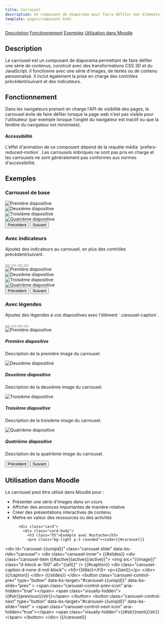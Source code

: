 ```yaml
---
title: Carrousel
description: Un composant de diaporama pour faire défiler des éléments - images ou textes - comme un carrousel.
template: pages/composant.html
---
```


<div class="container py-4">
  <div class="row">
    <div class="col-lg-3">
      <nav id="navbar-example3" class="h-100 flex-column align-items-stretch pe-4 border-end">
        <nav class="nav nav-pills flex-column">
          <a class="nav-link" href="#description">Description</a>
          <a class="nav-link" href="#fonctionnement">Fonctionnement</a>
          <a class="nav-link" href="#exemples">Exemples</a>
          <a class="nav-link" href="#utilisation-moodle">Utilisation dans Moodle</a>
        </nav>
      </nav>
    </div>

  <div class="col-lg-9">
      <div data-bs-spy="scroll" data-bs-target="#navbar-example3" data-bs-smooth-scroll="true" class="scrollspy-example-2" tabindex="0">
        <div id="description">
          <h2>Description</h2>
          <p class="lead">Le carrousel est un composant de diaporama permettant de faire défiler une série de contenus, construit avec des transformations CSS 3D et du JavaScript. Il fonctionne avec une série d'images, de textes ou de contenu personnalisé. Il inclut également la prise en charge des contrôles précédent/suivant et des indicateurs.</p>
        </div>

  <div id="fonctionnement" class="mt-5">
          <h2>Fonctionnement</h2>
          <p>Dans les navigateurs prenant en charge l'API de visibilité des pages, le carrousel évite de faire défiler lorsque la page web n'est pas visible pour l'utilisateur (par exemple lorsque l'onglet du navigateur est inactif ou que la fenêtre du navigateur est minimisée).</p>

<div class="alert alert-warning" role="alert">
            <h4 class="alert-heading">Accessibilité</h4>
            <p class="mb-0">L'effet d'animation de ce composant dépend de la requête média `prefers-reduced-motion`. Les carrousels imbriqués ne sont pas pris en charge et les carrousels ne sont généralement pas conformes aux normes d'accessibilité.</p>
          </div>
        </div>

  <div id="exemples" class="mt-5">
          <h2>Exemples</h2>

  <div class="card mb-4">
            <div class="card-body">
              <h3 class="h5">Carrousel de base</h3>
              <div class="bd-example">
                <div id="carouselExample" class="carousel slide" data-bs-ride="carousel">
                  <div class="carousel-inner">
                    <div class="carousel-item active">
                      <img src="../../assets/images/slide-1.jpg" class="d-block w-100" alt="Première diapositive">
                    </div>
                    <div class="carousel-item">
                      <img src="../../assets/images/slide-2.jpg" class="d-block w-100" alt="Deuxième diapositive">
                    </div>
                    <div class="carousel-item">
                      <img src="../../assets/images/slide-3.jpg" class="d-block w-100" alt="Troisième diapositive">
                    </div>
                    <div class="carousel-item">
                      <img src="../../assets/images/slide-4.jpg" class="d-block w-100" alt="Quatrième diapositive">
                    </div>
                  </div>
                  <button class="carousel-control-prev" type="button" data-bs-target="#carouselExample" data-bs-slide="prev">
                    <span class="carousel-control-prev-icon" aria-hidden="true"></span>
                    <span class="visually-hidden">Précédent</span>
                  </button>
                  <button class="carousel-control-next" type="button" data-bs-target="#carouselExample" data-bs-slide="next">
                    <span class="carousel-control-next-icon" aria-hidden="true"></span>
                    <span class="visually-hidden">Suivant</span>
                  </button>
                </div>
              </div>
            </div>
          </div>

 <div class="card mb-4">
            <div class="card-body">
              <h3 class="h5">Avec indicateurs</h3>
              <p>Ajoutez des indicateurs au carrousel, en plus des contrôles précédent/suivant.</p>
              <div class="bd-example">
                <div id="carouselExampleIndicators" class="carousel slide" data-bs-ride="carousel">
                  <div class="carousel-indicators">
                    <button type="button" data-bs-target="#carouselExampleIndicators" data-bs-slide-to="0" class="active" aria-current="true" aria-label="Diapositive 1"></button>
                    <button type="button" data-bs-target="#carouselExampleIndicators" data-bs-slide-to="1" aria-label="Diapositive 2"></button>
                    <button type="button" data-bs-target="#carouselExampleIndicators" data-bs-slide-to="2" aria-label="Diapositive 3"></button>
                    <button type="button" data-bs-target="#carouselExampleIndicators" data-bs-slide-to="3" aria-label="Diapositive 4"></button>
                  </div>
                  <div class="carousel-inner">
                    <div class="carousel-item active">
                      <img src="../../assets/images/slide-1.jpg" class="d-block w-100" alt="Première diapositive">
                    </div>
                    <div class="carousel-item">
                      <img src="../../assets/images/slide-2.jpg" class="d-block w-100" alt="Deuxième diapositive">
                    </div>
                    <div class="carousel-item">
                      <img src="../../assets/images/slide-3.jpg" class="d-block w-100" alt="Troisième diapositive">
                    </div>
                    <div class="carousel-item">
                      <img src="../../assets/images/slide-4.jpg" class="d-block w-100" alt="Quatrième diapositive">
                    </div>
                  </div>
                  <button class="carousel-control-prev" type="button" data-bs-target="#carouselExampleIndicators" data-bs-slide="prev">
                    <span class="carousel-control-prev-icon" aria-hidden="true"></span>
                    <span class="visually-hidden">Précédent</span>
                  </button>
                  <button class="carousel-control-next" type="button" data-bs-target="#carouselExampleIndicators" data-bs-slide="next">
                    <span class="carousel-control-next-icon" aria-hidden="true"></span>
                    <span class="visually-hidden">Suivant</span>
                  </button>
                </div>
              </div>
            </div>
          </div>

   <div class="card mb-4">
            <div class="card-body">
              <h3 class="h5">Avec légendes</h3>
              <p>Ajoutez des légendes à vos diapositives avec l'élément `.carousel-caption`.</p>
              <div class="bd-example">
                <div id="carouselExampleCaptions" class="carousel slide" data-bs-ride="carousel">
                  <div class="carousel-indicators">
                    <button type="button" data-bs-target="#carouselExampleCaptions" data-bs-slide-to="0" class="active" aria-current="true" aria-label="Diapositive 1"></button>
                    <button type="button" data-bs-target="#carouselExampleCaptions" data-bs-slide-to="1" aria-label="Diapositive 2"></button>
                    <button type="button" data-bs-target="#carouselExampleCaptions" data-bs-slide-to="2" aria-label="Diapositive 3"></button>
                    <button type="button" data-bs-target="#carouselExampleCaptions" data-bs-slide-to="3" aria-label="Diapositive 4"></button>
                  </div>
                  <div class="carousel-inner">
                    <div class="carousel-item active">
                      <img src="../../assets/images/slide-1.jpg" class="d-block w-100" alt="Première diapositive">
                      <div class="carousel-caption d-none d-md-block">
                        <h5>Première diapositive</h5>
                        <p>Description de la première image du carrousel.</p>
                      </div>
                    </div>
                    <div class="carousel-item">
                      <img src="../../assets/images/slide-2.jpg" class="d-block w-100" alt="Deuxième diapositive">
                      <div class="carousel-caption d-none d-md-block">
                        <h5>Deuxième diapositive</h5>
                        <p>Description de la deuxième image du carrousel.</p>
                      </div>
                    </div>
                    <div class="carousel-item">
                      <img src="../../assets/images/slide-3.jpg" class="d-block w-100" alt="Troisième diapositive">
                      <div class="carousel-caption d-none d-md-block">
                        <h5>Troisième diapositive</h5>
                        <p>Description de la troisième image du carrousel.</p>
                      </div>
                    </div>
                    <div class="carousel-item">
                      <img src="../../assets/images/slide-4.jpg" class="d-block w-100" alt="Quatrième diapositive">
                      <div class="carousel-caption d-none d-md-block">
                        <h5>Quatrième diapositive</h5>
                        <p>Description de la quatrième image du carrousel.</p>
                      </div>
                    </div>
                  </div>
                  <button class="carousel-control-prev" type="button" data-bs-target="#carouselExampleCaptions" data-bs-slide="prev">
                    <span class="carousel-control-prev-icon" aria-hidden="true"></span>
                    <span class="visually-hidden">Précédent</span>
                  </button>
                  <button class="carousel-control-next" type="button" data-bs-target="#carouselExampleCaptions" data-bs-slide="next">
                    <span class="carousel-control-next-icon" aria-hidden="true"></span>
                    <span class="visually-hidden">Suivant</span>
                  </button>
                </div>
              </div>
            </div>
          </div>
        </div>

  <div id="utilisation-moodle" class="mt-5">
          <h2>Utilisation dans Moodle</h2>
          <p>Le carrousel peut être utilisé dans Moodle pour :</p>
          <ul class="list-group mb-4">
            <li class="list-group-item">Présenter une série d'images dans un cours</li>
            <li class="list-group-item">Afficher des annonces importantes de manière rotative</li>
            <li class="list-group-item">Créer des présentations interactives de contenu</li>
            <li class="list-group-item">Mettre en valeur des ressources ou des activités</li>
          </ul>

          <div class="card">
            <div class="card-body">
              <h3 class="h5">Exemple avec Mustache</h3>
              <pre class="bg-light p-3 rounded"><code>{{#carousel}}
&lt;div id="carousel-{{uniqid}}" class="carousel slide" data-bs-ride="carousel"&gt;
  &lt;div class="carousel-inner"&gt;
    {{#slides}}
    &lt;div class="carousel-item {{#active}}active{{/active}}"&gt;
      &lt;img src="{{image}}" class="d-block w-100" alt="{{alt}}" /&gt;
      {{#caption}}
      &lt;div class="carousel-caption d-none d-md-block"&gt;
        &lt;h5&gt;{{title}}&lt;/h5&gt;
        &lt;p&gt;{{text}}&lt;/p&gt;
      &lt;/div&gt;
      {{/caption}}
    &lt;/div&gt;
    {{/slides}}
  &lt;/div&gt;
  &lt;button
    class="carousel-control-prev"
    type="button"
    data-bs-target="#carousel-{{uniqid}}"
    data-bs-slide="prev"
  &gt;
    &lt;span class="carousel-control-prev-icon" aria-hidden="true"&gt;&lt;/span&gt;
    &lt;span class="visually-hidden"&gt;{{#str}}previous{{/str}}&lt;/span&gt;
  &lt;/button&gt;
  &lt;button
    class="carousel-control-next"
    type="button"
    data-bs-target="#carousel-{{uniqid}}"
    data-bs-slide="next"
  &gt;
    &lt;span class="carousel-control-next-icon" aria-hidden="true"&gt;&lt;/span&gt;
    &lt;span class="visually-hidden"&gt;{{#str}}next{{/str}}&lt;/span&gt;
  &lt;/button&gt;
&lt;/div&gt;
{{/carousel}}</code></pre>
            </div>
          </div>
        </div>
      </div>
    </div>
  </div>
</div>
